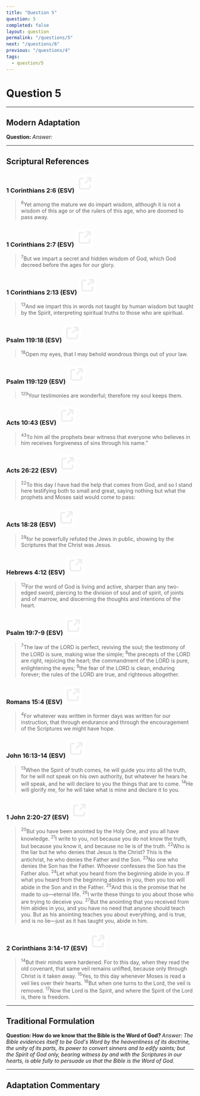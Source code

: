 ```yaml
---
title: "Question 5"
question: 5
completed: false
layout: question
permalink: "/questions/5"
next: "/questions/6"
previous: "/questions/4"
tags:
  - question/5
---
```

# Question 5
---
## Modern Adaptation
<strong>
    Question:
</strong>

<em>
    Answer:
</em>

---
## Scriptural References
### 1 Corinthians 2:6 (ESV) <a href="https://biblegateway.com/passage/?search=1+Corinthians+2%3A6&version=ESV"><img src="/assets/svg/link.svg"/></a>
> <sup>6</sup>Yet among the mature we do impart wisdom, although it is not a wisdom of this age or of the rulers of this age, who are doomed to pass away.

### 1 Corinthians 2:7 (ESV) <a href="https://biblegateway.com/passage/?search=1+Corinthians+2%3A7&version=ESV"><img src="/assets/svg/link.svg"/></a>
> <sup>7</sup>But we impart a secret and hidden wisdom of God, which God decreed before the ages for our glory.

### 1 Corinthians 2:13 (ESV) <a href="https://biblegateway.com/passage/?search=1+Corinthians+2%3A13&version=ESV"><img src="/assets/svg/link.svg"/></a>
> <sup>13</sup>And we impart this in words not taught by human wisdom but taught by the Spirit, interpreting spiritual truths to those who are spiritual.

### Psalm 119:18 (ESV) <a href="https://biblegateway.com/passage/?search=Psalm+119%3A18&version=ESV"><img src="/assets/svg/link.svg"/></a>
> <sup>18</sup>Open my eyes, that I may behold wondrous things out of your law.

### Psalm 119:129 (ESV) <a href="https://biblegateway.com/passage/?search=Psalm+119%3A129&version=ESV"><img src="/assets/svg/link.svg"/></a>
> <sup>129</sup>Your testimonies are wonderful; therefore my soul keeps them.

### Acts 10:43 (ESV) <a href="https://biblegateway.com/passage/?search=Acts+10%3A43&version=ESV"><img src="/assets/svg/link.svg"/></a>
> <sup>43</sup>To him all the prophets bear witness that everyone who believes in him receives forgiveness of sins through his name.”

### Acts 26:22 (ESV) <a href="https://biblegateway.com/passage/?search=Acts+26%3A22&version=ESV"><img src="/assets/svg/link.svg"/></a>
> <sup>22</sup>To this day I have had the help that comes from God, and so I stand here testifying both to small and great, saying nothing but what the prophets and Moses said would come to pass:

### Acts 18:28 (ESV) <a href="https://biblegateway.com/passage/?search=Acts+18%3A28&version=ESV"><img src="/assets/svg/link.svg"/></a>
> <sup>28</sup>for he powerfully refuted the Jews in public, showing by the Scriptures that the Christ was Jesus.

### Hebrews 4:12 (ESV) <a href="https://biblegateway.com/passage/?search=Hebrews+4%3A12&version=ESV"><img src="/assets/svg/link.svg"/></a>
> <sup>12</sup>For the word of God is living and active, sharper than any two-edged sword, piercing to the division of soul and of spirit, of joints and of marrow, and discerning the thoughts and intentions of the heart.

### Psalm 19:7-9 (ESV) <a href="https://biblegateway.com/passage/?search=Psalm+19%3A7-9&version=ESV"><img src="/assets/svg/link.svg"/></a>
> <sup>7</sup>The law of the LORD is perfect, reviving the soul; the testimony of the LORD is sure, making wise the simple;
> <sup>8</sup>the precepts of the LORD are right, rejoicing the heart; the commandment of the LORD is pure, enlightening the eyes;
> <sup>9</sup>the fear of the LORD is clean, enduring forever; the rules of the LORD are true, and righteous altogether.

### Romans 15:4 (ESV) <a href="https://biblegateway.com/passage/?search=Romans+15%3A4&version=ESV"><img src="/assets/svg/link.svg"/></a>
> <sup>4</sup>For whatever was written in former days was written for our instruction, that through endurance and through the encouragement of the Scriptures we might have hope.

### John 16:13-14 (ESV) <a href="https://biblegateway.com/passage/?search=John+16%3A13-14&version=ESV"><img src="/assets/svg/link.svg"/></a>
> <sup>13</sup>When the Spirit of truth comes, he will guide you into all the truth, for he will not speak on his own authority, but whatever he hears he will speak, and he will declare to you the things that are to come.
> <sup>14</sup>He will glorify me, for he will take what is mine and declare it to you.

### 1 John 2:20-27 (ESV) <a href="https://biblegateway.com/passage/?search=1+John+2%3A20-27&version=ESV"><img src="/assets/svg/link.svg"/></a>
> <sup>20</sup>But you have been anointed by the Holy One, and you all have knowledge.
> <sup>21</sup>I write to you, not because you do not know the truth, but because you know it, and because no lie is of the truth.
> <sup>22</sup>Who is the liar but he who denies that Jesus is the Christ? This is the antichrist, he who denies the Father and the Son.
> <sup>23</sup>No one who denies the Son has the Father. Whoever confesses the Son has the Father also.
> <sup>24</sup>Let what you heard from the beginning abide in you. If what you heard from the beginning abides in you, then you too will abide in the Son and in the Father.
> <sup>25</sup>And this is the promise that he made to us—eternal life.
> <sup>26</sup>I write these things to you about those who are trying to deceive you.
> <sup>27</sup>But the anointing that you received from him abides in you, and you have no need that anyone should teach you. But as his anointing teaches you about everything, and is true, and is no lie—just as it has taught you, abide in him.

### 2 Corinthians 3:14-17 (ESV) <a href="https://biblegateway.com/passage/?search=2+Corinthians+3%3A14-17&version=ESV"><img src="/assets/svg/link.svg"/></a>
> <sup>14</sup>But their minds were hardened. For to this day, when they read the old covenant, that same veil remains unlifted, because only through Christ is it taken away.
> <sup>15</sup>Yes, to this day whenever Moses is read a veil lies over their hearts.
> <sup>16</sup>But when one turns to the Lord, the veil is removed.
> <sup>17</sup>Now the Lord is the Spirit, and where the Spirit of the Lord is, there is freedom.

---
## Traditional Formulation
<strong>
    Question: How do we know that the Bible is the Word of God?
</strong>

<em>
    Answer: The Bible evidences itself to be God's Word by the heavenliness of its doctrine, the unity of its parts, its power to convert sinners and to edify saints; but the Spirit of God only, bearing witness by and with the Scriptures in our hearts, is able fully to persuade us that the Bible is the Word of God.
</em>

---
## Adaptation Commentary
